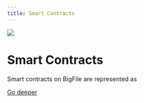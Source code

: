 ```yaml
---
title: Smart Contracts
---
```


![](/img/how-it-works/canisters.webp)

# Smart Contracts

Smart contracts on BigFile are represented as

[Go deeper](/how-it-works/smartcontracts-lifecycle/)
